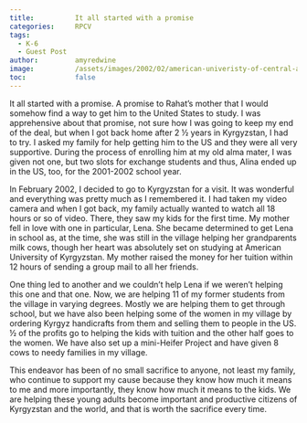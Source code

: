```yaml
---
title: 			It all started with a promise
categories:		RPCV
tags:
  - K-6
  - Guest Post
author:			amyredwine
image:			/assets/images/2002/02/american-univeristy-of-central-asia-bishkek-kyrgyzstan.jpg
toc: 			false
---
```



It all started with a promise. A promise to Rahat’s mother that I would somehow find a way to get him to the United States to study. I was apprehensive about that promise, not sure how I was going to keep my end of the deal, but when I got back home after 2 ½
years in Kyrgyzstan, I had to try. I asked my family for help getting him to the US and they were all very supportive. During the process of enrolling him at my old alma mater, I was given not one, but two slots for exchange students and thus, Alina ended up in the US, too, for the 2001-2002 school year.

In February 2002, I decided to go to Kyrgyzstan for a visit. It was wonderful and everything was pretty much as I remembered it. I had taken my video camera and when I got back, my family actually wanted to watch all 18 hours or so of video. There, they saw my kids for the first time. My mother fell in love with one in particular, Lena. She became determined to get Lena in school as, at the time, she was still in the village helping her grandparents milk cows, though her heart was absolutely set on studying at American University of Kyrgyzstan. My mother raised the money for her tuition within 12 hours of sending a group mail to all her friends.

One thing led to another and we couldn’t help Lena if we weren’t helping this one and that one. Now, we are helping 11 of my former students from the village in varying degrees. Mostly we are helping them to get through school, but we have also been helping some of the women in my village by ordering Kyrgyz handicrafts from them and selling them to people in the US. ½ of the profits go to helping the kids with tuition and the other half goes to the women. We have also set up a mini-Heifer Project and have given 8 cows to needy families in my village.

This endeavor has been of no small sacrifice to anyone, not least my family, who continue to support my cause because they know how much it means to me and more importantly, they know how much it means to the kids. We are helping these young adults become important and productive citizens of Kyrgyzstan and the world, and that is worth the sacrifice every time.